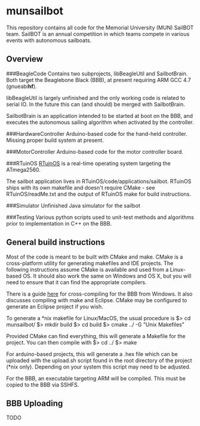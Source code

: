 # munsailbot
This repository contains all code for the Memorial University (MUN) SailBOT team.
SailBOT is an annual competition in which teams compete in various events with autonomous sailboats.

## Overview
###BeagleCode
Contains two subprojects, libBeagleUtil and SailbotBrain. Both target
the Beaglebone Black (BBB), at present requiring ARM GCC 4.7 (gnueabi**hf**).

libBeagleUtil is largely unfinished and the only working code is related to serial IO.
In the future this can (and should) be merged with SailbotBrain.

SailbotBrain is an application intended to be started at boot on the BBB, and executes
the autonomous sailing algorithm when activated by the controller.

###HardwareController
Arduino-based code for the hand-held controller. Missing proper build system at present.

###MotorController
Arduino-based code for the motor controller board.

###RTuinOS
[RTuinOS](https://github.com/PeterVranken/RTuinOS) is a real-time operating system targeting the ATmega2560.

The sailbot application lives in RTuinOS/code/applications/sailbot. RTuinOS ships with its own makefile and doesn't
require CMake - see RTuinOS/readMe.txt and the output of RTuinOS make for build instructions.

###Simulator
Unfinished Java simulator for the sailbot

###Testing
Various python scripts used to unit-test methods and algorithms prior to implementation in C++ on the BBB.

## General build instructions
Most of the code is meant to be built with CMake and make. CMake is a cross-platform utility for generating makefiles
and IDE projects. The following instructions assume CMake is available and used from a Linux-based OS. It should also work
the same on Windows and OS X, but you will need to ensure that it can find the appropriate compilers.

There is a guide [here](http://jkuhlm.bplaced.net/hellobone/) for cross-compiling for the BBB from Windows.
It also discusses compiling with make and Eclipse. CMake may be configured to generate an Eclipse project if you wish.

To generate a *nix makefile for Linux/MacOS, the usual procedure is
$> cd munsailbot/<subproject>
$> mkdir build
$> cd build
$> cmake ../ -G "Unix Makefiles"

Provided CMake can find everything, this will generate a Makefile for the project.
You can then compile with
$> cd ../
$> make

For arduino-based projects, this will generate a .hex file which can be uploaded with the upload.sh script found
in the root directory of the project (*nix only). Depending on your system this script may need to be adjusted.

For the BBB, an executable targeting ARM will be compiled. This must be copied to the BBB via SSHFS.


## BBB Uploading
TODO